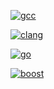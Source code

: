[![gcc](https://github.com/rainmaker6/codes/actions/workflows/gcc.yml/badge.svg?branch=master)](https://github.com/rainmaker6/codes/actions/workflows/gcc.yml)

[![clang](https://github.com/rainmaker6/codes/actions/workflows/clang.yml/badge.svg?branch=master)](https://github.com/rainmaker6/codes/actions/workflows/clang.yml) 

[![go](https://github.com/rainmaker6/codes/actions/workflows/go.yml/badge.svg?branch=master)](https://github.com/rainmaker6/codes/actions/workflows/go.yml)

[![boost](https://github.com/rainmaker6/codes/actions/workflows/boost.yml/badge.svg?branch=master)](https://github.com/rainmaker6/codes/actions/workflows/boost.yml)
